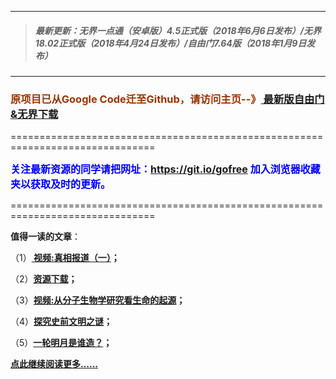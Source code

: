 ***
>##### 最新更新：无界一点通（安卓版）4.5正式版（2018年6月6日发布）/无界18.02正式版（2018年4月24日发布）/自由门7.64版（2018年1月9日发布）
***

<h3><font color="#993300"> 原项目已从Google Code迁至Github，请访问主页--》<a href="https://github.com/sglfree/freesky/wiki/%E8%87%AA%E7%94%B1%E9%97%A8%E6%9C%80%E6%96%B0%E7%89%88%E4%B8%8B%E8%BD%BD-%E6%97%A0%E7%95%8C%E6%B5%8F%E8%A7%88%E6%9C%80%E6%96%B0%E6%AD%A3%E5%BC%8F%E7%89%88%E4%B8%8B%E8%BD%BD-%E7%BF%BB%E5%A2%99%E8%BD%AF%E4%BB%B6%E4%B8%8B%E8%BD%BD" target="_blank"> 最新版自由门&无界下载</a></font></h3>
<p>===============================================================================</p>
<font color="blue" size="3"><strong>关注最新资源的同学请把网址：<font color="#993300"><a href="https://git.io/gofree" target="_blank">https://git.io/gofree</a> </font>加入浏览器收藏夹以获取及时的更新。</strong></font>
<p>===============================================================================</p>
<p><strong>值得一读的文章</strong>：</p>
<p>（1）<strong><a href="https://dy4xi4w0e3b1u.cloudfront.net/index.php?h=b1" target="_blank"> 视频:真相报道（一）</a>；</strong></p>
<p>（2）<strong><a href="https://dy4xi4w0e3b1u.cloudfront.net/index.php?h=a4" target="_blank">资源下载</a>；</strong></p>
<p>（3）<strong><a href="https://dy4xi4w0e3b1u.cloudfront.net/index.php?h=b3" target="_blank">视频:从分子生物学研究看生命的起源</a>；</strong></p>
<p>（4）<strong><a href="https://dy4xi4w0e3b1u.cloudfront.net/index.php?h=b4" target="_blank">探究史前文明之谜</a>；</strong></p>
<p>（5）<strong><a href="https://dy4xi4w0e3b1u.cloudfront.net/index.php?h=b6" target="_blank">一轮明月是谁造？</a>；</strong></p>
<p><strong><a href="https://dy4xi4w0e3b1u.cloudfront.net/index.php?h=b7" target="_blank">点此继续阅读更多……</a></strong></p>

